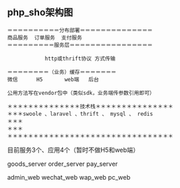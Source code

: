 ## php_sho架构图
```shell
＝＝＝＝＝＝＝＝＝＝分布部署＝＝＝＝＝＝＝＝＝＝＝＝＝＝
商品服务  订单服务  支付服务
＝＝＝＝＝＝＝＝＝服务层＝＝＝＝＝＝＝＝＝＝＝＝＝＝＝＝

	        http或thrift协议 方式传输

＝＝＝＝＝＝＝＝（业务）缓存＝＝＝＝＝＝＝
微信      H5       web端   后台
   
公用方法写在vendor包中（类似sdk，业务端传参数引用即可）   
```


```shell
＊＊＊＊＊＊＊＊＊＊＊＊＊＊技术栈＊＊＊＊＊＊＊＊＊＊＊＊＊＊＊
＊＊＊swoole 、laravel 、thrift 、 mysql 、 redis
＊＊＊
＊＊＊
＊＊＊＊＊＊＊＊＊＊＊＊＊＊＊＊＊＊＊＊＊＊＊＊＊＊＊＊＊＊＊＊
```

目前服务3个、应用4个（暂时不做H5和web端）

goods_server
order_server
pay_server

admin_web
wechat_web
wap_web
pc_web
